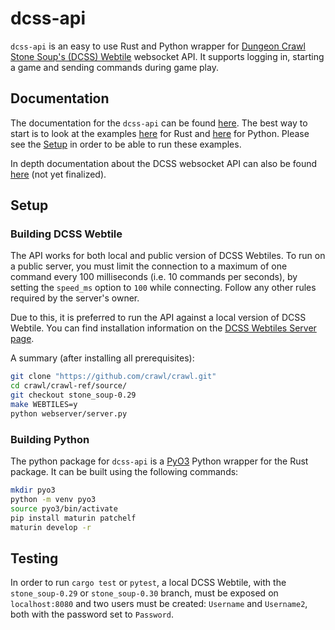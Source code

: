 # dcss-api

`dcss-api` is an easy to use Rust and Python wrapper for [Dungeon Crawl Stone Soup's (DCSS) Webtile](https://crawl.develz.org/) websocket API. It supports logging in, starting a game and sending commands during game play.

## Documentation

The documentation for the `dcss-api` can be found [here](https://docs.rs/dcss-api/latest/dcss_api/index.html). The best way to start is to look at the examples [here](https://github.com/EricFecteau/dcss-api/tree/main/examples) for Rust and [here](https://github.com/EricFecteau/dcss-api/tree/main/python) for Python. Please see the [Setup](#setup) in order to be able to run these examples.

In depth documentation about the DCSS websocket API can also be found [here](https://github.com/EricFecteau/dcss-api/blob/main/docs/0.%20index.md) (not yet finalized).

## Setup

### Building DCSS Webtile

The API works for both local and public version of DCSS Webtiles. To run on a public server, you must limit the connection to a maximum of one command every 100 milliseconds (i.e. 10 commands per seconds), by setting the `speed_ms` option to `100` while connecting. Follow any other rules required by the server's owner. 

Due to this, it is preferred to run the API against a local version of DCSS Webtile. You can find installation information on the [DCSS Webtiles Server page](https://github.com/crawl/crawl/tree/master/crawl-ref/source/webserver).

A summary (after installing all prerequisites):

```bash
git clone "https://github.com/crawl/crawl.git"
cd crawl/crawl-ref/source/
git checkout stone_soup-0.29
make WEBTILES=y
python webserver/server.py
```

### Building Python

The python package for `dcss-api` is a [PyO3](https://github.com/PyO3/pyo3) Python wrapper for the Rust package. It can be built using the following commands:

```bash
mkdir pyo3
python -m venv pyo3
source pyo3/bin/activate
pip install maturin patchelf
maturin develop -r
```

## Testing

In order to run `cargo test` or `pytest`, a local DCSS Webtile, with the `stone_soup-0.29` or `stone_soup-0.30` branch, must be exposed on `localhost:8080` and two users must be created: `Username` and `Username2`, both with the password set to `Password`.
